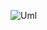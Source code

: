 ![Uml](https://user-images.githubusercontent.com/34459880/121131649-c2fcc000-c838-11eb-9ba5-472822be6329.png)
